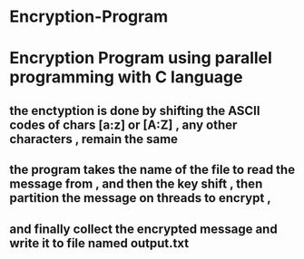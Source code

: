 # Encryption-Program
# Encryption Program using parallel programming with C language

## the enctyption is done by shifting the ASCII codes of chars [a:z] or [A:Z] , any other characters , remain the same


## the program takes the name of the file to read the message from , and then the key shift , then partition the message on threads to encrypt , 
## and finally collect the encrypted message and write it to file named output.txt 
